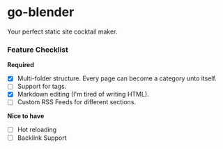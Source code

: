# go-blender
Your perfect static site cocktail maker.

### Feature Checklist

**Required**

- [x] Multi-folder structure. Every page can become a category unto itself.
- [ ] Support for tags.
- [x] Markdown editing (I'm tired of writing HTML).
- [ ] Custom RSS Feeds for different sections.

**Nice to have**

- [ ] Hot reloading
- [ ] Backlink Support

